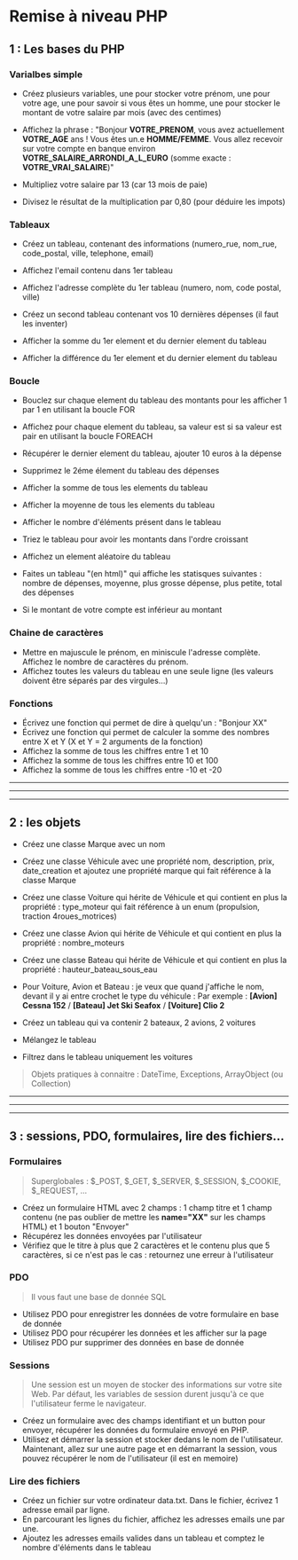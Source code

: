 # Remise à niveau PHP

## 1 : Les bases du PHP

### Varialbes simple

- Créez plusieurs variables, une pour stocker votre prénom, une pour votre age, une pour savoir si vous êtes un homme, une pour stocker le montant de votre salaire par mois (avec des centimes)
- Affichez la phrase : "Bonjour **VOTRE_PRENOM**, vous avez actuellement **VOTRE_AGE** ans ! Vous êtes un.e **HOMME/FEMME**. Vous allez recevoir sur votre compte en banque environ **VOTRE_SALAIRE_ARRONDI_A_L_EURO** (somme exacte : **VOTRE_VRAI_SALAIRE**)"


- Multipliez votre salaire par 13 (car 13 mois de paie)
- Divisez le résultat de la multiplication par 0,80 (pour déduire les impots)

### Tableaux

- Créez un tableau, contenant des informations (numero_rue, nom_rue, code_postal, ville, telephone, email)
- Affichez l'email contenu dans 1er tableau
- Affichez l'adresse complète du 1er tableau (numero, nom, code postal, ville)


- Créez un second tableau contenant vos 10 dernières dépenses (il faut les inventer)
- Afficher la somme du 1er element et du dernier element du tableau
- Afficher la différence du 1er element et du dernier element du tableau

### Boucle

- Bouclez sur chaque element du tableau des montants pour les afficher 1 par 1 en utilisant la boucle FOR
- Affichez pour chaque element du tableau, sa valeur est si sa valeur est pair en utilisant la boucle FOREACH


- Récupérer le dernier element du tableau, ajouter 10 euros à la dépense
- Supprimez le 2éme élement du tableau des dépenses


- Afficher la somme de tous les elements du tableau
- Afficher la moyenne de tous les elements du tableau
- Afficher le nombre d'éléments présent dans le tableau


- Triez le tableau pour avoir les montants dans l'ordre croissant
- Affichez un element aléatoire du tableau


- Faites un tableau "(en html)" qui affiche les statisques suivantes : nombre de dépenses, moyenne, plus grosse dépense, plus petite, total des dépenses
- Si le montant de votre compte est inférieur au montant

### Chaine de caractères

- Mettre en majuscule le prénom, en miniscule l'adresse complète. Affichez le nombre de caractères du prénom.
- Affichez toutes les valeurs du tableau en une seule ligne (les valeurs doivent être séparés par des virgules…)

### Fonctions

- Écrivez une fonction qui permet de dire à quelqu'un : "Bonjour XX"
- Écrivez une fonction qui permet de calculer la somme des nombres entre X et Y (X et Y = 2 arguments de la fonction)
- Affichez la somme de tous les chiffres entre 1 et 10
- Affichez la somme de tous les chiffres entre 10 et 100
- Affichez la somme de tous les chiffres entre -10 et -20

----------------------------------------------------------------------------------------------------------------------------

----------------------------------------------------------------------------------------------------------------------------

----------------------------------------------------------------------------------------------------------------------------

## 2 : les objets

- Créez une classe Marque avec un nom
- Créez une classe Véhicule avec une propriété nom, description, prix, date_creation et ajoutez une propriété marque qui fait référence à la classe Marque
- Créez une classe Voiture qui hérite de Véhicule et qui contient en plus la propriété : type_moteur qui fait référence à un enum (propulsion, traction 4roues_motrices)
- Créez une classe Avion qui hérite de Véhicule et qui contient en plus la propriété : nombre_moteurs
- Créez une classe Bateau qui hérite de Véhicule et qui contient en plus la propriété : hauteur_bateau_sous_eau


- Pour Voiture, Avion et Bateau : je veux que quand j'affiche le nom, devant il y ai entre crochet le type du véhicule :
Par exemple : **[Avion] Cessna 152** / **[Bateau] Jet Ski Seafox** / **[Voiture] Clio 2**


- Créez un tableau qui va contenir 2 bateaux, 2 avions, 2 voitures
- Mélangez le tableau


- Filtrez dans le tableau uniquement les voitures

> Objets pratiques à connaitre : DateTime, Exceptions, ArrayObject (ou Collection)

----------------------------------------------------------------------------------------------------------------------------

----------------------------------------------------------------------------------------------------------------------------

----------------------------------------------------------------------------------------------------------------------------

## 3 : sessions, PDO, formulaires, lire des fichiers…

### Formulaires

> Superglobales : $_POST, $_GET, $_SERVER, $_SESSION, $_COOKIE, $_REQUEST, ...

- Créez un formulaire HTML avec 2 champs : 1 champ titre et 1 champ contenu (ne pas oublier de mettre les **name="XX"** sur les champs HTML) et 1 bouton "Envoyer"
- Récupérez les données envoyées par l'utilisateur
- Vérifiez que le titre à plus que 2 caractères et le contenu plus que 5 caractères, si ce n'est pas le cas : retournez une erreur à l'utilisateur

###  PDO

> Il vous faut une base de donnée SQL

- Utilisez PDO pour enregistrer les données de votre formulaire en base de donnée
- Utilisez PDO pour récupérer les données et les afficher sur la page
- Utilisez PDO pur supprimer des données en base de donnée

### Sessions

> Une session est un moyen de stocker des informations sur votre site Web. Par défaut, les variables de session durent jusqu'à ce que l'utilisateur ferme le navigateur.

- Créez un formulaire avec des champs identifiant et un button pour envoyer, récupérer les données du formulaire envoyé en PHP.
- Utilisez et démarrer la session et stocker dedans le nom de l'utilisateur. Maintenant, allez sur une autre page et en démarrant la session, vous pouvez récupérer le nom de l'utilisateur (il est en memoire)

### Lire des fichiers

- Créez un fichier sur votre ordinateur data.txt. Dans le fichier, écrivez 1 adresse email par ligne.
- En parcourant les lignes du fichier, affichez les adresses emails une par une.
- Ajoutez les adresses emails valides dans un tableau et comptez le nombre d'éléments dans le tableau


